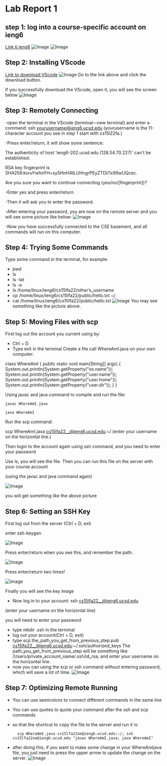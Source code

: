 # Lab Report 1
## step 1: log into a course-specific account on ieng6

[Link ti ieng6](https://sdacs.ucsd.edu/~icc/index.php)
![Image](1.jpg)
![Image](2.jpg)

## Step 2: Installing VScode
[Link to download VScode](https://code.visualstudio.com/)
![Image](3.jpg)
Go to the link above and click the download button.

If you successfully download the VScode, open it, you will see the screen below
![Image](4.jpg)

## Step 3: Remotely Connecting
-open the terminal in the VScode (terminal—new terminal) and enter a command:
ssh yourusername@ieng6.ucsd.edu
(yourusername is the 11-character account you see in step 1 start with cs15l22fa.)

-Press enter/return, it will show some sentence:

The authenticity of host 'ieng6-202.ucsd.edu (128.54.70.227)' can't be established.

RSA key fingerprint is SHA256:ksruYwhnYH+sySHnHAtLUHngrPEyZTDl/1x99wUQcec.

Are you sure you want to continue connecting (yes/no/[fingerprint])?

-Enter yes and press enter/return

-Then it will ask you to enter the password.

-After entering your password, you are now on the remote server and you will see some picture like below:
![Image](5.jpg)

-Now you have successfully connected to the CSE basement, and all commands will run on this computer.

## Step 4: Trying Some Commands
Type some command in the terminal, for example:
* pwd
* ls
* ls -lat
*	ls -a
*	ls /home/linux/ieng6/cs15lfa22/other’s_username
*	cp /home/linux/ieng6/cs15lfa22/public/hello.txt ~/
*	cat /home/linux/ieng6/cs15lfa22/public/hello.txt
![Image](6.jpg)
You may see something like the picture above.

## Step 5: Moving Files with scp
First log out the account you current using by:
- Ctrl + D
- Type exit in the terminal
Create a file call WhereAmI.java on your own computer:

class WhereAmI {
  		public static void main(String[] args) {
    			System.out.println(System.getProperty("os.name"));
    			System.out.println(System.getProperty("user.name"));
    			System.out.println(System.getProperty("user.home"));
    			System.out.println(System.getProperty("user.dir"));
  		}
}

Using javac and java command to compile and run the file:

	javac WhereAmI.java
  
  	java WhereAmI

Run the scp command:

scp WhereAmI.java cs15lfa22__@ieng6.ucsd.edu:~/ 
(enter your username on the horizontal line.)

Then login to the account again using ssh command, and you need to enter your password

Use ls, you will see the file. Then you can run this file on the server with your course account

(using the javac and java command again)

![Image](7.png)

you will get something like the above picture

## Step 6: Setting an SSH Key
First log out from the server (Ctrl + D, exit

enter ssh-keygen

![Image](8.png)

Press enter/return when you see this, and remember the path.

![Image](9.png)

Press enter/return two times!

![Image](10.png)

Finally you will see the key image
- Now log in to your account: ssh cs15lfa22__@ieng6.ucsd.edu 

(enter your username on the horizontal line)

you will need to enter your password
- type mkdir .ssh in the terminal
- log out your account(Ctrl + D, exit)
- type scp the_path_you_get_from_previous_step.pub cs15lfa22__@ieng6.ucsd.edu:~/.ssh/authorized_keys
The path_you_get_from_previous_step will be something like: /Users/private_account_name/.ssh/id_rsa, and enter your username on the horizontal line.
- now you can using the scp or ssh command without entering password, which will save a lot of time.
![Image](11.png)

## Step 7: Optimizing Remote Running
- You can use semicolons to connect different commands in the same line
- You can use quotes to quote your command after the ssh and scp commands
- so that the shortcut to copy the file to the server and run it is:
		
		scp WhereAmI.java cs15lfa22oe@ieng6.ucsd.edu:~/; ssh cs15lfa22oe@ieng6.ucsd.edu "javac WhereAmI.java; java WhereAmI"
- after doing this, if you want to make some change in your WhereAmIjava file, you just need to press the upper arrow to update the change on the server.
![Image](12.png)





















